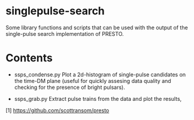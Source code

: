 singlepulse-search
==================

Some library functions and scripts that can be used with the output of the
single-pulse search implementation of PRESTO.

Contents
========

* ssps_condense.py Plot a 2d-histogram of single-pulse candidates on the
  time-DM plane (useful for quickly assesing data quality and checking for the
  presence of bright pulsars).

* ssps_grab.py Extract pulse trains from the data and plot the results,


[1] https://github.com/scottransom/presto
